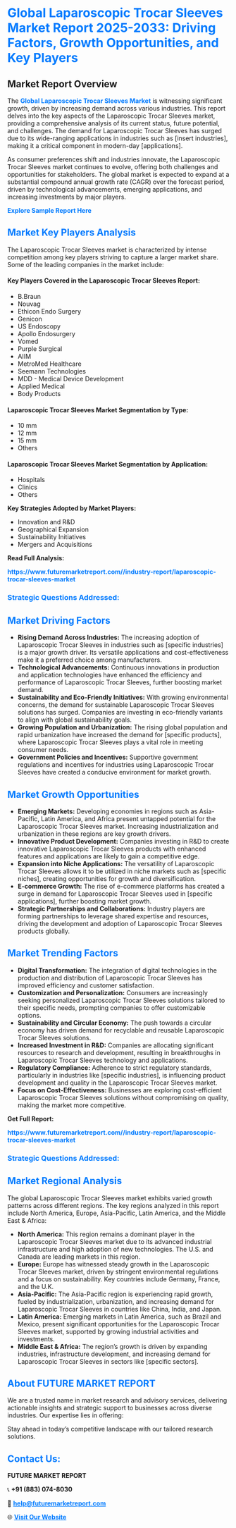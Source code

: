 <h1 style="color: #007BFF;">Global Laparoscopic Trocar Sleeves Market Report 2025-2033: Driving Factors, Growth Opportunities, and Key Players</h1>

<section id="overview">
<h2>Market Report Overview</h2>
<p>The <a href="https://www.futuremarketreport.com//industry-report/laparoscopic-trocar-sleeves-market" style="color: #007BFF; text-decoration: none;"><strong>Global Laparoscopic Trocar Sleeves Market</strong></a> is witnessing significant growth, driven by increasing demand across various industries. This report delves into the key aspects of the Laparoscopic Trocar Sleeves market, providing a comprehensive analysis of its current status, future potential, and challenges. The demand for Laparoscopic Trocar Sleeves has surged due to its wide-ranging applications in industries such as [insert industries], making it a critical component in modern-day [applications].</p>
<p>As consumer preferences shift and industries innovate, the Laparoscopic Trocar Sleeves market continues to evolve, offering both challenges and opportunities for stakeholders. The global market is expected to expand at a substantial compound annual growth rate (CAGR) over the forecast period, driven by technological advancements, emerging applications, and increasing investments by major players.</p>
</section>

<section id="overview">
<p><a href="https://www.futuremarketreport.com//request-sample/reportId=56569" style="color: #007BFF; text-decoration: none;"><strong>Explore Sample Report Here</strong></a></p>
</section>

<section id="key-players">
<h2 style="color: #007BFF;">Market Key Players Analysis</h2>
<p>The Laparoscopic Trocar Sleeves market is characterized by intense competition among key players striving to capture a larger market share. Some of the leading companies in the market include:</p>
<h4>Key Players Covered in the Laparoscopic Trocar Sleeves Report:</h4>
<ul><li>B.Braun</li><li>Nouvag</li><li>Ethicon Endo Surgery</li><li>Genicon</li><li>US Endoscopy</li><li>Apollo Endosurgery</li><li>Vomed</li><li>Purple Surgical</li><li>AIIM</li><li>MetroMed Healthcare</li><li>Seemann Technologies</li><li>MDD - Medical Device Development</li><li>Applied Medical</li><li>Body Products</li></ul>
<h4>Laparoscopic Trocar Sleeves Market Segmentation by Type:</h4>
<ul><li>10 mm</li><li>12 mm</li><li>15 mm</li><li>Others</li></ul>

<h4>Laparoscopic Trocar Sleeves Market Segmentation by Application:</h4>
<ul><li>Hospitals</li><li>Clinics</li><li>Others</li></ul>
<p><strong>Key Strategies Adopted by Market Players:</strong></p>
<ul>
<li>Innovation and R&D</li>
<li>Geographical Expansion</li>
<li>Sustainability Initiatives</li>
<li>Mergers and Acquisitions</li>
</ul>
</section>

<section>
<p><strong>Read Full Analysis: </strong></p><a href="https://www.futuremarketreport.com//industry-report/laparoscopic-trocar-sleeves-market" style="color: #007BFF; text-decoration: none;"><strong>https://www.futuremarketreport.com//industry-report/laparoscopic-trocar-sleeves-market</strong></a>
<h3 style="color: #007BFF;">Strategic Questions Addressed:</h3>
</section>

<section id="driving-factors">
<h2 style="color: #007BFF;">Market Driving Factors</h2>
<ul>
<li><strong>Rising Demand Across Industries:</strong> The increasing adoption of Laparoscopic Trocar Sleeves in industries such as [specific industries] is a major growth driver. Its versatile applications and cost-effectiveness make it a preferred choice among manufacturers.</li>
<li><strong>Technological Advancements:</strong> Continuous innovations in production and application technologies have enhanced the efficiency and performance of Laparoscopic Trocar Sleeves, further boosting market demand.</li>
<li><strong>Sustainability and Eco-Friendly Initiatives:</strong> With growing environmental concerns, the demand for sustainable Laparoscopic Trocar Sleeves solutions has surged. Companies are investing in eco-friendly variants to align with global sustainability goals.</li>
<li><strong>Growing Population and Urbanization:</strong> The rising global population and rapid urbanization have increased the demand for [specific products], where Laparoscopic Trocar Sleeves plays a vital role in meeting consumer needs.</li>
<li><strong>Government Policies and Incentives:</strong> Supportive government regulations and incentives for industries using Laparoscopic Trocar Sleeves have created a conducive environment for market growth.</li>
</ul>
</section>

<section id="growth-opportunities">
<h2 style="color: #007BFF;">Market Growth Opportunities</h2>
<ul>
<li><strong>Emerging Markets:</strong> Developing economies in regions such as Asia-Pacific, Latin America, and Africa present untapped potential for the Laparoscopic Trocar Sleeves market. Increasing industrialization and urbanization in these regions are key growth drivers.</li>
<li><strong>Innovative Product Development:</strong> Companies investing in R&D to create innovative Laparoscopic Trocar Sleeves products with enhanced features and applications are likely to gain a competitive edge.</li>
<li><strong>Expansion into Niche Applications:</strong> The versatility of Laparoscopic Trocar Sleeves allows it to be utilized in niche markets such as [specific niches], creating opportunities for growth and diversification.</li>
<li><strong>E-commerce Growth:</strong> The rise of e-commerce platforms has created a surge in demand for Laparoscopic Trocar Sleeves used in [specific applications], further boosting market growth.</li>
<li><strong>Strategic Partnerships and Collaborations:</strong> Industry players are forming partnerships to leverage shared expertise and resources, driving the development and adoption of Laparoscopic Trocar Sleeves products globally.</li>
</ul>
</section>

<section id="trending-factors">
<h2 style="color: #007BFF;">Market Trending Factors</h2>
<ul>
<li><strong>Digital Transformation:</strong> The integration of digital technologies in the production and distribution of Laparoscopic Trocar Sleeves has improved efficiency and customer satisfaction.</li>
<li><strong>Customization and Personalization:</strong> Consumers are increasingly seeking personalized Laparoscopic Trocar Sleeves solutions tailored to their specific needs, prompting companies to offer customizable options.</li>
<li><strong>Sustainability and Circular Economy:</strong> The push towards a circular economy has driven demand for recyclable and reusable Laparoscopic Trocar Sleeves solutions.</li>
<li><strong>Increased Investment in R&D:</strong> Companies are allocating significant resources to research and development, resulting in breakthroughs in Laparoscopic Trocar Sleeves technology and applications.</li>
<li><strong>Regulatory Compliance:</strong> Adherence to strict regulatory standards, particularly in industries like [specific industries], is influencing product development and quality in the Laparoscopic Trocar Sleeves market.</li>
<li><strong>Focus on Cost-Effectiveness:</strong> Businesses are exploring cost-efficient Laparoscopic Trocar Sleeves solutions without compromising on quality, making the market more competitive.</li>
</ul>
</section>

<section>
<p><strong>Get Full Report: </strong></p><a href="https://www.futuremarketreport.com//industry-report/laparoscopic-trocar-sleeves-market" style="color: #007BFF; text-decoration: none;"><strong>https://www.futuremarketreport.com//industry-report/laparoscopic-trocar-sleeves-market</strong></a>
<h3 style="color: #007BFF;">Strategic Questions Addressed:</h3>
</section>


<section id="regional-analysis">
<h2 style="color: #007BFF;">Market Regional Analysis</h2>
<p>The global Laparoscopic Trocar Sleeves market exhibits varied growth patterns across different regions. The key regions analyzed in this report include North America, Europe, Asia-Pacific, Latin America, and the Middle East & Africa:</p>
<ul>
<li><strong>North America:</strong> This region remains a dominant player in the Laparoscopic Trocar Sleeves market due to its advanced industrial infrastructure and high adoption of new technologies. The U.S. and Canada are leading markets in this region.</li>
<li><strong>Europe:</strong> Europe has witnessed steady growth in the Laparoscopic Trocar Sleeves market, driven by stringent environmental regulations and a focus on sustainability. Key countries include Germany, France, and the U.K.</li>
<li><strong>Asia-Pacific:</strong> The Asia-Pacific region is experiencing rapid growth, fueled by industrialization, urbanization, and increasing demand for Laparoscopic Trocar Sleeves in countries like China, India, and Japan.</li>
<li><strong>Latin America:</strong> Emerging markets in Latin America, such as Brazil and Mexico, present significant opportunities for the Laparoscopic Trocar Sleeves market, supported by growing industrial activities and investments.</li>
<li><strong>Middle East & Africa:</strong> The region’s growth is driven by expanding industries, infrastructure development, and increasing demand for Laparoscopic Trocar Sleeves in sectors like [specific sectors].</li>
</ul>
</section>

<footer>
<h2 style="color: #007BFF;">About FUTURE MARKET REPORT</h2>
<p>We are a trusted name in market research and advisory services, delivering actionable insights and strategic support to businesses across diverse industries. Our expertise lies in offering:</p>

<p>Stay ahead in today’s competitive landscape with our tailored research solutions.</p>

<h2 style="color: #007BFF;">Contact Us:</h2>
<p><strong>FUTURE MARKET REPORT</strong></p>
<p>📞 <strong>+91 (883) 074-8030</strong></p>
<p>📧 <strong><a href="mailto:help@futuremarketreport.com" style="color: #007BFF;">help@futuremarketreport.com</a></strong></p>
<p>🌐 <strong><a href="https://www.futuremarketreport.com/" style="color: #007BFF;">Visit Our Website</a></strong></p>
</footer>